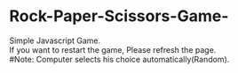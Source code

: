 # Rock-Paper-Scissors-Game-
Simple Javascript Game.<br>
If you want to restart the game, Please refresh the page.<br>
#Note: Computer selects his choice automatically(Random).

